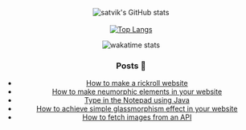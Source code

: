<div align="center">
 
 ![satvik's GitHub stats](https://github-readme-stats.vercel.app/api?username=satvikDesktop&show_icons=true&theme=dark&hide=stars)<br><br>
 [![Top Langs](https://github-readme-stats.vercel.app/api/top-langs/?username=satvikDesktop&theme=dark&hide=html&layout=compact)](https://github.com/anuraghazra/github-readme-stats)
 
<img
  src="https://github.com/satvikDesktop/satvikDesktop>/blob/main/images/stat.svg"
  alt="wakatime stats"
/>
 
### Posts 📝 
<!-- BLOG-POST-LIST:START -->
- [How to make a rickroll website](https://dev.to/satvik/how-to-make-a-rickroll-website-28en)
- [How to make neumorphic elements in your website](https://dev.to/satvik/how-to-neumorphism--lcf)
- [Type in the Notepad using Java](https://dev.to/satvik/type-in-the-notepad-using-java-4pmh)
- [How to achieve simple glassmorphism effect in your website](https://dev.to/satvik/how-to-achieve-simple-glassmorphism-effect-in-your-website-21o7)
- [How to fetch images from an API](https://dev.to/satvik/how-to-fetch-images-from-and-api-5h8h)
<!-- BLOG-POST-LIST:END -->
</div>
